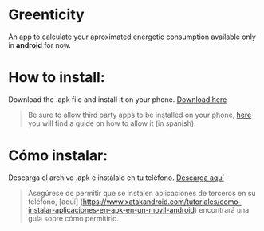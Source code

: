 # Greenticity

An app to calculate your aproximated energetic consumption available only in **android** for now.

# How to install:

Download the .apk file and install it on your phone. [Download here](https://github.com/Feligx/greenticity/raw/main/greentricity.apk)

> Be sure to allow third party apps to be installed on your phone, [here](https://www.xatakandroid.com/tutoriales/como-instalar-aplicaciones-en-apk-en-un-movil-android) you will find a guide on how to allow it (in spanish).


# Cómo instalar:

Descarga el archivo .apk e instálalo en tu teléfono. [Descarga aquí](https://github.com/Feligx/greenticity/raw/main/greentricity.apk)

> Asegúrese de permitir que se instalen aplicaciones de terceros en su teléfono, [aquí] (https://www.xatakandroid.com/tutoriales/como-instalar-aplicaciones-en-apk-en-un-movil-android) encontrará una guía sobre cómo permitirlo.
